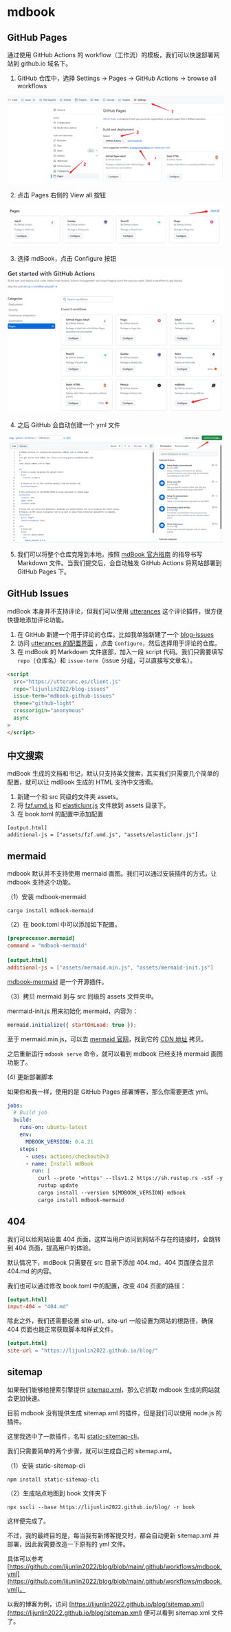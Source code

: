 # mdbook

## GitHub Pages

通过使用 GitHub Actions 的 workflow（工作流）的模板，我们可以快速部署网站到 github.io 域名下。

1. GitHub 仓库中，选择 Settings -> Pages -> GitHub Actions -> browse all workflows

![](./img/mdbook1.png)

2. 点击 Pages 右侧的 View all 按钮

![](./img/mdbook2.png)

3. 选择 mdBook，点击 Configure 按钮

![](./img/mdbook3.png)

4. 之后 GitHub 会自动创建一个 yml 文件

![](./img/mdbook4.png)

5. 我们可以将整个仓库克隆到本地，按照 [mdBook 官方指南](https://rust-lang.github.io/mdBook/) 的指导书写 Markdown 文件。当我们提交后，会自动触发 GitHub Actions 将网站部署到 GitHub Pages 下。

## GitHub Issues

mdBook 本身并不支持评论，但我们可以使用 [utterances](https://utteranc.es/) 这个评论插件，很方便快捷地添加评论功能。

1. 在 GitHub 新建一个用于评论的仓库。比如我单独新建了一个 [blog-issues](https://github.com/lijunlin2022/blog-issues)
2. 访问 [utterances 的配置界面](https://github.com/apps/utterances) ，点击 `Configure`，然后选择用于评论的仓库。
3. 在 mdBook 的 Markdown 文件底部，加入一段 script 代码。我们只需要填写 `repo`（仓库名）和 `issue-term`（issue 分组，可以直接写文章名）。

```html
<script
  src="https://utteranc.es/client.js"
  repo="lijunlin2022/blog-issues"
  issue-term="mdbook-github-issues"
  theme="github-light"
  crossorigin="anonymous"
  async
>
</script>
```

## 中文搜索

mdBook 生成的文档和书记，默认只支持英文搜索，其实我们只需要几个简单的配置，就可以让 mdBook 生成的 HTML 支持中文搜索。

1. 新建一个和 src 同级的文件夹 assets。
2. 将 [fzf.umd.js](https://gist.github.com/lijunlin2022/1a9d90b078422192b51392c92e3a9dba) 和 [elasticlunr.js](https://gist.github.com/lijunlin2022/1a9d90b078422192b51392c92e3a9dba) 文件放到 assets 目录下。
3. 在 book.toml 的配置中添加配置

```
[output.html]
additional-js = ["assets/fzf.umd.js", "assets/elasticlunr.js"]
```

## mermaid

mdbook 默认并不支持使用 mermaid 画图。我们可以通过安装插件的方式，让 mdbook 支持这个功能。

（1）安装 mdbook-mermaid

```
cargo install mdbook-mermaid
```

（2）在 book.toml 中可以添加如下配置。

```toml
[preprocessor.mermaid]
command = "mdbook-mermaid"

[output.html]
additional-js = ["assets/mermaid.min.js", "assets/mermaid-init.js"]
```

[mdbook-mermaid](https://github.com/badboy/mdbook-mermaid) 是一个开源插件。

（3）拷贝 mermaid 到与 src 同级的 assets 文件夹中。

mermaid-init.js 用来初始化 mermaid，内容为：

```js
mermaid.initialize({ startOnLoad: true });
```

至于 mermaid.min.js，可以去 [mermaid 官网](https://mermaid.js.org/)，找到它的 [CDN 地址](https://cdn.jsdelivr.net/npm/mermaid@10.2.0/dist/mermaid.min.js) 拷贝。

之后重新运行 `mdbook serve` 命令，就可以看到 mdbook 已经支持 mermaid 画图功能了。

(4) 更新部署脚本

如果你和我一样，使用的是 GitHub Pages 部署博客，那么你需要更改 yml。

```yml
jobs:
  # Build job
  build:
    runs-on: ubuntu-latest
    env:
      MDBOOK_VERSION: 0.4.21
    steps:
      - uses: actions/checkout@v3
      - name: Install mdBook
        run: |
          curl --proto '=https' --tlsv1.2 https://sh.rustup.rs -sSf -y | sh
          rustup update
          cargo install --version ${MDBOOK_VERSION} mdbook
          cargo install mdbook-mermaid
```

## 404

我们可以给网站设置 404 页面，这样当用户访问到网站不存在的链接时，会跳转到 404 页面，提高用户的体验。

默认情况下，mdBook 只需要在 src 目录下添加 404.md，404 页面便会显示 404.md 的内容。

我们也可以通过修改 book.toml 中的配置，改变 404 页面的路径：

```toml
[output.html]
input-404 = "404.md"
```

除此之外，我们还需要设置 site-url，site-url 一般设置为网站的根路径，确保 404 页面也能正常获取脚本和样式文件。

```toml
[output.html]
site-url = "https://lijunlin2022.github.io/blog/"
```

## sitemap

如果我们能够给搜索引擎提供 [sitemap.xml](https://developers.google.com/search/docs/crawling-indexing/sitemaps/build-sitemap?hl=zh-cn)，那么它抓取 mdbook 生成的网站就会更加快速。

目前 mdbook 没有提供生成 sitemap.xml 的插件，但是我们可以使用 node.js 的插件。

这里我选中了一款插件，名叫 [static-sitemap-cli](https://github.com/zerodevx/static-sitemap-cli)。

我们只需要简单的两个步骤，就可以生成自己的 sitemap.xml。

（1）安装 static-sitemap-cli

```
npm install static-sitemap-cli
```

（2）生成站点地图到 book 文件夹下

```
npx sscli --base https://lijunlin2022.github.io/blog/ -r book
```

这样便完成了。

不过，我的最终目的是，每当我有新博客提交时，都会自动更新 sitemap.xml 并部署，因此我需要改造一下原有的 yml 文件。

具体可以参考 [https://github.com/lijunlin2022/blog/blob/main/.github/workflows/mdbook.yml](https://github.com/lijunlin2022/blog/blob/main/.github/workflows/mdbook.yml)。

以我的博客为例，访问 [https://lijunlin2022.github.io/blog/sitemap.xml](https://lijunlin2022.github.io/blog/sitemap.xml) 便可以看到 sitemap.xml 文件了。